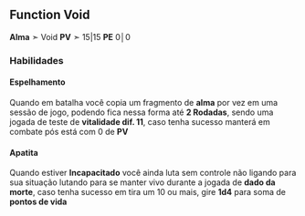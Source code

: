 ## Function Void
**Alma** ➣ Void
**PV** ➣ 15|15
**PE** 0│0

### Habilidades
#### Espelhamento
Quando em batalha você copia um fragmento de **alma** por vez em uma sessão de jogo, podendo fica nessa forma até **2 Rodadas**, sendo uma jogada de teste de **vitalidade dif. 11**, caso tenha sucesso manterá em combate pós está com 0 de **PV**

#### Apatita
Quando estiver **Incapacitado** você ainda luta sem controle não ligando para sua situação lutando para se manter vivo durante a jogada de **dado da morte**, caso tenha sucesso em tira um 10 ou mais, gire **1d4** para soma de **pontos de vida**